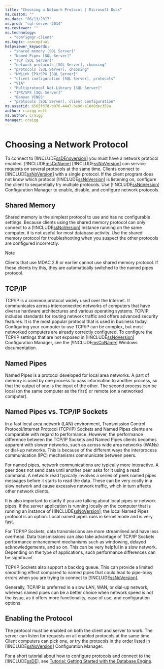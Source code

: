 ```yaml
---
title: "Choosing a Network Protocol | Microsoft Docs"
ms.custom: ""
ms.date: "06/13/2017"
ms.prod: "sql-server-2014"
ms.reviewer: ""
ms.technology: 
  - "configmgr-client"
ms.topic: conceptual
helpviewer_keywords: 
  - "shared memory [SQL Server]"
  - "Named Pipes [SQL Server]"
  - "TCP [SQL Server]"
  - "network protocols [SQL Server], choosing"
  - "protocols [SQL Server], choosing"
  - "NWLink IPX/SPX [SQL Server]"
  - "client configuration [SQL Server], protocols"
  - "VIA"
  - "Multiprotocol Net-Library [SQL Server]"
  - "IPX/SPX [SQL Server]"
  - "Banyan VINES"
  - "protocols [SQL Server], client configuration"
ms.assetid: 6565fb7d-b076-4447-be90-e10d0dec359a
author: craigg-msft
ms.author: craigg
manager: craigg
---
```

# Choosing a Network Protocol
  To connect to [!INCLUDE[ssDEnoversion](../../includes/ssdenoversion-md.md)] you must have a network protocol enabled. [!INCLUDE[msCoName](../../includes/msconame-md.md)] [!INCLUDE[ssNoVersion](../../includes/ssnoversion-md.md)] can service requests on several protocols at the same time. Clients connect to [!INCLUDE[ssNoVersion](../../includes/ssnoversion-md.md)] with a single protocol. If the client program does not know which protocol [!INCLUDE[ssNoVersion](../../includes/ssnoversion-md.md)] is listening on, configure the client to sequentially try multiple protocols. Use [!INCLUDE[ssNoVersion](../../includes/ssnoversion-md.md)] Configuration Manager to enable, disable, and configure network protocols.  
  
## Shared Memory  
 Shared memory is the simplest protocol to use and has no configurable settings. Because clients using the shared memory protocol can only connect to a [!INCLUDE[ssNoVersion](../../includes/ssnoversion-md.md)] instance running on the same computer, it is not useful for most database activity. Use the shared memory protocol for troubleshooting when you suspect the other protocols are configured incorrectly.  
  
> [!NOTE]  
>  Clients that use MDAC 2.8 or earlier cannot use shared memory protocol. If these clients try this, they are automatically switched to the named pipes protocol.  
  
## TCP/IP  
 TCP/IP is a common protocol widely used over the Internet. It communicates across interconnected networks of computers that have diverse hardware architectures and various operating systems. TCP/IP includes standards for routing network traffic and offers advanced security features. It is the most popular protocol that is used in business today. Configuring your computer to use TCP/IP can be complex, but most networked computers are already correctly configured. To configure the TCP/IP settings that are not exposed in [!INCLUDE[ssNoVersion](../../includes/ssnoversion-md.md)] Configuration Manager, see the [!INCLUDE[msCoName](../../includes/msconame-md.md)] Windows documentation.  
  
## Named Pipes  
 Named Pipes is a protocol developed for local area networks. A part of memory is used by one process to pass information to another process, so that the output of one is the input of the other. The second process can be local (on the same computer as the first) or remote (on a networked computer).  
  
## Named Pipes vs. TCP/IP Sockets  
 In a fast local area network (LAN) environment, Transmission Control Protocol/Internet Protocol (TCP/IP) Sockets and Named Pipes clients are comparable with regard to performance. However, the performance difference between the TCP/IP Sockets and Named Pipes clients becomes apparent with slower networks, such as across wide area networks (WANs) or dial-up networks. This is because of the different ways the interprocess communication (IPC) mechanisms communicate between peers.  
  
 For named pipes, network communications are typically more interactive. A peer does not send data until another peer asks for it using a read command. A network read typically involves a series of peek named pipes messages before it starts to read the data. These can be very costly in a slow network and cause excessive network traffic, which in turn affects other network clients.  
  
 It is also important to clarify if you are talking about local pipes or network pipes. If the server application is running locally on the computer that is running an instance of [!INCLUDE[ssNoVersion](../../includes/ssnoversion-md.md)], the local Named Pipes protocol is an option. Local named pipes runs in kernel mode and is very fast.  
  
 For TCP/IP Sockets, data transmissions are more streamlined and have less overhead. Data transmissions can also take advantage of TCP/IP Sockets performance enhancement mechanisms such as windowing, delayed acknowledgements, and so on. This can be very helpful in a slow network. Depending on the type of applications, such performance differences can be significant.  
  
 TCP/IP Sockets also support a backlog queue. This can provide a limited smoothing effect compared to named pipes that could lead to pipe-busy errors when you are trying to connect to [!INCLUDE[ssNoVersion](../../includes/ssnoversion-md.md)].  
  
 Generally, TCP/IP is preferred in a slow LAN, WAN, or dial-up network, whereas named pipes can be a better choice when network speed is not the issue, as it offers more functionality, ease of use, and configuration options.  
  
## Enabling the Protocol  
 The protocol must be enabled on both the client and server to work. The server can listen for requests on all enabled protocols at the same time. Client computers can pick one, or try the protocols in the order listed in [!INCLUDE[ssNoVersion](../../includes/ssnoversion-md.md)] Configuration Manager.  
  
 For a short tutorial about how to configure protocols and connect to the [!INCLUDE[ssDE](../../includes/ssde-md.md)], see [Tutorial: Getting Started with the Database Engine](../../relational-databases/tutorial-getting-started-with-the-database-engine.md).  
  
  
